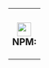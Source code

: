 <table><tr><td colspan=4><h3 align=center><picture><source media="(prefers-color-scheme: dark)" srcset=HTTPS://NikolaHristov.Tech/Image/GitHub/NPM-Logo.svg><source media="(prefers-color-scheme: light)" srcset=HTTPS://NikolaHristov.Tech/Image/GitHub/NPM-Logo.svg><img alt="" src=HTTPS://NikolaHristov.Tech/Image/GitHub/NPM-Logo.svg width=28></picture><br>NPM:<br></h3></td></tr></table>
